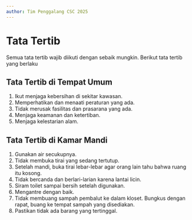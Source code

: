 ```yaml
---
author: Tim Penggalang CSC 2025
---
```


# Tata Tertib
Semua tata tertib wajib diikuti dengan sebaik mungkin. Berikut tata tertib yang berlaku

## Tata Tertib di Tempat Umum
1. Ikut menjaga kebersihan di sekitar kawasan.
1. Memperhatikan dan menaati peraturan yang ada.
1. Tidak merusak fasilitas dan prasarana yang ada.
1. Menjaga keamanan dan ketertiban.
1. Menjaga kelestarian alam.

## Tata Tertib di Kamar Mandi
1. Gunakan air secukupnya.
1. Tidak membuka tirai yang sedang tertutup.
1. Setelah mandi, buka tirai lebar-lebar agar orang lain tahu bahwa ruang itu kosong.
1. Tidak bercanda dan berlari-larian karena lantai licin.
1. Siram toilet sampai bersih setelah digunakan.
1. Mengantre dengan baik.
1. Tidak membuang sampah pembalut ke dalam kloset. Bungkus dengan rapat, buang ke tempat sampah yang disediakan.
1. Pastikan tidak ada barang yang tertinggal.

